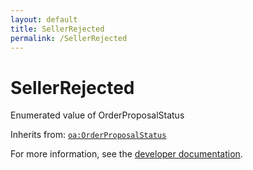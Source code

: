 ```yaml
---
layout: default
title: SellerRejected
permalink: /SellerRejected
---
```


# SellerRejected
Enumerated value of OrderProposalStatus

Inherits from: [`oa:OrderProposalStatus`](https://openactive.io/OrderProposalStatus)

For more information, see the [developer documentation](https://developer.openactive.io/data-model/types/).